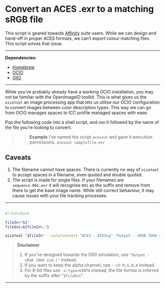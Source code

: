 # Convert an ACES .exr to a matching sRGB file

This script is geared towards [Affinity](https://affinity.serif.com) suite users. While we can design and hand-off in proper ACES formats, we can’t export colour matching files. This script solves that issue.

---
**Dependencies**:
- [Homebrew](https://brew.sh)
- [OCIO](https://formulae.brew.sh/formula/opencolorio)
- [OIIO](https://formulae.brew.sh/formula/openimageio)

---

While you’ve probably already have a working OCIO installation, you may not be familiar with the OpenImageIO toolkit. This is what gives us the `oiiotool` an image processing app that lets us utilise our OCIO configuration to convert images between color description types. This way we can go from OCIO manages spaces to ICC profile managed spaces with ease.

Pop the following code into a shell script, and run it followed by the name of the file you’re looking to convert.

>> **Example**
>> I’ve named the script `acesout` and gave it execution permissions.
>> `acesout samplefile.exr`

## Caveats

1. The filename cannot have spaces. There is currently no way of `oiiotool` to accept spaces in a filename, even quoted and double quoted.
2. The script is made for single files. If your filenames are `sequence.001.exr` it will recognise `001` as the suffix and remove from there to get the base image name. While still correct behaviour, it may cause issues with your file tracking processes. 


---

```bash

#!/bin/bash

fileIn="$1"
fileOut=${fileIn%.*}

oiiotool "$fileIn" --colorconvert "ACES - ACEScg" "Output - sRGB (D60 sim.)" --ch R,G,B -o:type=uint16 "$fileOut".tif

```

> **Disclaimer**
> 1. If you’ve designed towards the D60 simulation, use `"Output - sRGB (D60 sim.)"` instead.
> 2. If you want to keep the alpha channel, use `--ch R,G,B,A` instead.
> 3. For 8-bit files use `-o:type=UINT8` instead, the file format is inferred by the suffix after "`$fileOut`".

---
